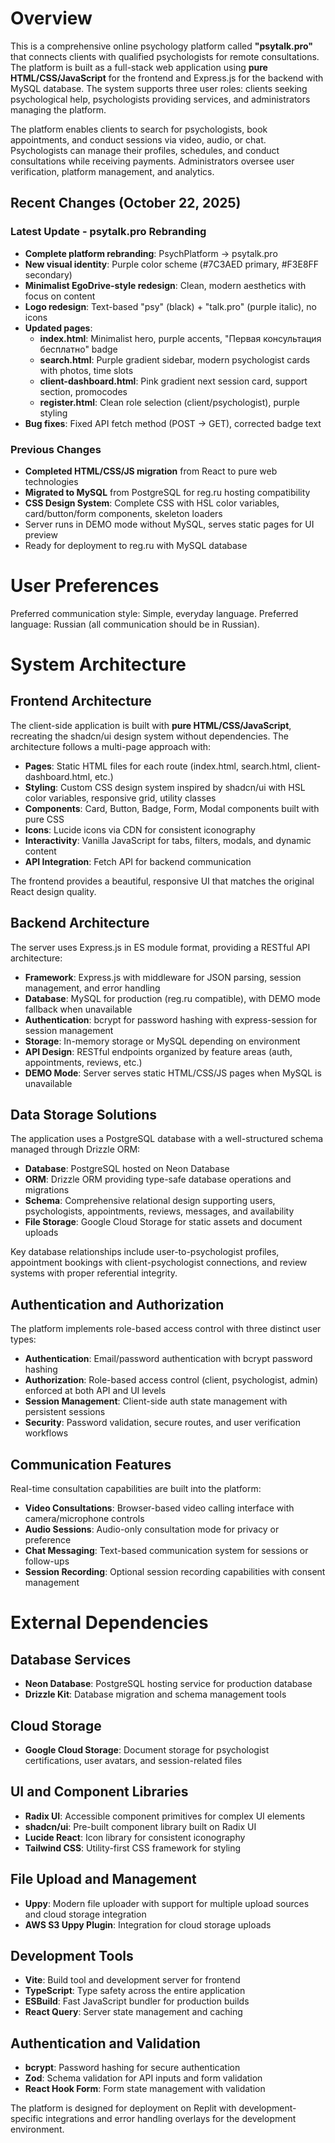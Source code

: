 # Overview

This is a comprehensive online psychology platform called **"psytalk.pro"** that connects clients with qualified psychologists for remote consultations. The platform is built as a full-stack web application using **pure HTML/CSS/JavaScript** for the frontend and Express.js for the backend with MySQL database. The system supports three user roles: clients seeking psychological help, psychologists providing services, and administrators managing the platform.

The platform enables clients to search for psychologists, book appointments, and conduct sessions via video, audio, or chat. Psychologists can manage their profiles, schedules, and conduct consultations while receiving payments. Administrators oversee user verification, platform management, and analytics.

## Recent Changes (October 22, 2025)

### Latest Update - psytalk.pro Rebranding
- **Complete platform rebranding**: PsychPlatform → psytalk.pro
- **New visual identity**: Purple color scheme (#7C3AED primary, #F3E8FF secondary)
- **Minimalist EgoDrive-style redesign**: Clean, modern aesthetics with focus on content
- **Logo redesign**: Text-based "psy" (black) + "talk.pro" (purple italic), no icons
- **Updated pages**:
  - **index.html**: Minimalist hero, purple accents, "Первая консультация бесплатно" badge
  - **search.html**: Purple gradient sidebar, modern psychologist cards with photos, time slots
  - **client-dashboard.html**: Pink gradient next session card, support section, promocodes
  - **register.html**: Clean role selection (client/psychologist), purple styling
- **Bug fixes**: Fixed API fetch method (POST → GET), corrected badge text

### Previous Changes
- **Completed HTML/CSS/JS migration** from React to pure web technologies
- **Migrated to MySQL** from PostgreSQL for reg.ru hosting compatibility
- **CSS Design System**: Complete CSS with HSL color variables, card/button/form components, skeleton loaders
- Server runs in DEMO mode without MySQL, serves static pages for UI preview
- Ready for deployment to reg.ru with MySQL database

# User Preferences

Preferred communication style: Simple, everyday language.
Preferred language: Russian (all communication should be in Russian).

# System Architecture

## Frontend Architecture
The client-side application is built with **pure HTML/CSS/JavaScript**, recreating the shadcn/ui design system without dependencies. The architecture follows a multi-page approach with:

- **Pages**: Static HTML files for each route (index.html, search.html, client-dashboard.html, etc.)
- **Styling**: Custom CSS design system inspired by shadcn/ui with HSL color variables, responsive grid, utility classes
- **Components**: Card, Button, Badge, Form, Modal components built with pure CSS
- **Icons**: Lucide icons via CDN for consistent iconography
- **Interactivity**: Vanilla JavaScript for tabs, filters, modals, and dynamic content
- **API Integration**: Fetch API for backend communication

The frontend provides a beautiful, responsive UI that matches the original React design quality.

## Backend Architecture
The server uses Express.js in ES module format, providing a RESTful API architecture:

- **Framework**: Express.js with middleware for JSON parsing, session management, and error handling
- **Database**: MySQL for production (reg.ru compatible), with DEMO mode fallback when unavailable
- **Authentication**: bcrypt for password hashing with express-session for session management
- **Storage**: In-memory storage or MySQL depending on environment
- **API Design**: RESTful endpoints organized by feature areas (auth, appointments, reviews, etc.)
- **DEMO Mode**: Server serves static HTML/CSS/JS pages when MySQL is unavailable

## Data Storage Solutions
The application uses a PostgreSQL database with a well-structured schema managed through Drizzle ORM:

- **Database**: PostgreSQL hosted on Neon Database
- **ORM**: Drizzle ORM providing type-safe database operations and migrations
- **Schema**: Comprehensive relational design supporting users, psychologists, appointments, reviews, messages, and availability
- **File Storage**: Google Cloud Storage for static assets and document uploads

Key database relationships include user-to-psychologist profiles, appointment bookings with client-psychologist connections, and review systems with proper referential integrity.

## Authentication and Authorization
The platform implements role-based access control with three distinct user types:

- **Authentication**: Email/password authentication with bcrypt password hashing
- **Authorization**: Role-based access control (client, psychologist, admin) enforced at both API and UI levels
- **Session Management**: Client-side auth state management with persistent sessions
- **Security**: Password validation, secure routes, and user verification workflows

## Communication Features
Real-time consultation capabilities are built into the platform:

- **Video Consultations**: Browser-based video calling interface with camera/microphone controls
- **Audio Sessions**: Audio-only consultation mode for privacy or preference
- **Chat Messaging**: Text-based communication system for sessions or follow-ups
- **Session Recording**: Optional session recording capabilities with consent management

# External Dependencies

## Database Services
- **Neon Database**: PostgreSQL hosting service for production database
- **Drizzle Kit**: Database migration and schema management tools

## Cloud Storage
- **Google Cloud Storage**: Document storage for psychologist certifications, user avatars, and session-related files

## UI and Component Libraries
- **Radix UI**: Accessible component primitives for complex UI elements
- **shadcn/ui**: Pre-built component library built on Radix UI
- **Lucide React**: Icon library for consistent iconography
- **Tailwind CSS**: Utility-first CSS framework for styling

## File Upload and Management
- **Uppy**: Modern file uploader with support for multiple upload sources and cloud storage integration
- **AWS S3 Uppy Plugin**: Integration for cloud storage uploads

## Development Tools
- **Vite**: Build tool and development server for frontend
- **TypeScript**: Type safety across the entire application
- **ESBuild**: Fast JavaScript bundler for production builds
- **React Query**: Server state management and caching

## Authentication and Validation
- **bcrypt**: Password hashing for secure authentication
- **Zod**: Schema validation for API inputs and form validation
- **React Hook Form**: Form state management with validation

The platform is designed for deployment on Replit with development-specific integrations and error handling overlays for the development environment.